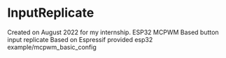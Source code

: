 # InputReplicate
Created on August 2022 for my internship.
ESP32 MCPWM Based button input replicate
Based on Espressif provided esp32 example/mcpwm_basic_config
